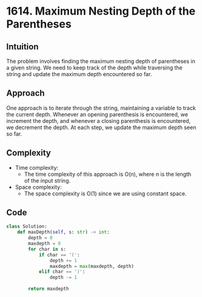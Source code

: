 # 1614. Maximum Nesting Depth of the Parentheses
## Intuition
The problem involves finding the maximum nesting depth of parentheses in a given string. We need to keep track of the depth while traversing the string and update the maximum depth encountered so far.

## Approach
One approach is to iterate through the string, maintaining a variable to track the current depth. Whenever an opening parenthesis is encountered, we increment the depth, and whenever a closing parenthesis is encountered, we decrement the depth. At each step, we update the maximum depth seen so far.

## Complexity
- Time complexity:
  - The time complexity of this approach is O(n), where n is the length of the input string.
- Space complexity:
  - The space complexity is O(1) since we are using constant space.

## Code
```python
class Solution:
    def maxDepth(self, s: str) -> int:
        depth = 0
        maxdepth = 0
        for char in s:
            if char == '(':
                depth += 1
                maxdepth = max(maxdepth, depth)
            elif char == ')':
                depth -= 1
 
        return maxdepth
```